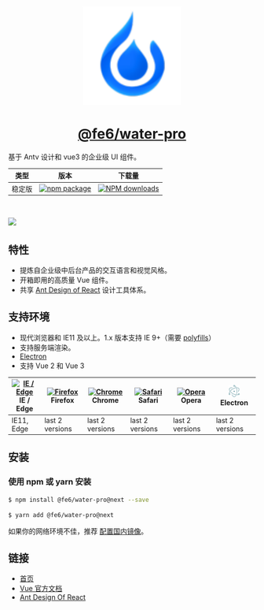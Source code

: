 <p align="center">
  <a href="http://water.chjgo.com/">
    <img width="200" src="logo.png">
  </a>
</p>

<h1 align="center">
  <a href="http://water.chjgo.com/" target="_blank">@fe6/water-pro</a>
</h1>

基于 Antv 设计和 vue3 的企业级 UI 组件。

| 类型 | 版本 | 下载量 |
| --- | --- | --- |
| 稳定版 | [![npm package](https://img.shields.io/npm/v/@fe6/water-pro.svg?style=flat-square)](https://www.npmjs.com/package/@fe6/water-pro) | [![NPM downloads](https://img.shields.io/npm/dm/@fe6/water-pro.svg?style=flat-square)](http://www.npmtrends.com/@fe6/water-pro) |

<br />

[![](https://cdn-images-1.medium.com/max/2000/1*NIlj0-TdLMbo_hzSBP8tmg.png)](http://water.chjgo.com/)

## 特性

- 提炼自企业级中后台产品的交互语言和视觉风格。
- 开箱即用的高质量 Vue 组件。
- 共享 [Ant Design of React](http://ant-design.gitee.io/docs/spec/introduce-cn) 设计工具体系。

## 支持环境

- 现代浏览器和 IE11 及以上。1.x 版本支持 IE 9+（需要 [polyfills](http://water.chjgo.com/docs/vue/getting-started-cn/#兼容性)）
- 支持服务端渲染。
- [Electron](https://electronjs.org/)
- 支持 Vue 2 和 Vue 3

| [<img src="https://raw.githubusercontent.com/alrra/browser-logos/master/src/edge/edge_48x48.png" alt="IE / Edge" width="24px" height="24px" />](http://godban.github.io/browsers-support-badges/)</br>IE / Edge | [<img src="https://raw.githubusercontent.com/alrra/browser-logos/master/src/firefox/firefox_48x48.png" alt="Firefox" width="24px" height="24px" />](http://godban.github.io/browsers-support-badges/)</br>Firefox | [<img src="https://raw.githubusercontent.com/alrra/browser-logos/master/src/chrome/chrome_48x48.png" alt="Chrome" width="24px" height="24px" />](http://godban.github.io/browsers-support-badges/)</br>Chrome | [<img src="https://raw.githubusercontent.com/alrra/browser-logos/master/src/safari/safari_48x48.png" alt="Safari" width="24px" height="24px" />](http://godban.github.io/browsers-support-badges/)</br>Safari | [<img src="https://raw.githubusercontent.com/alrra/browser-logos/master/src/opera/opera_48x48.png" alt="Opera" width="24px" height="24px" />](http://godban.github.io/browsers-support-badges/)</br>Opera | [<img src="https://raw.githubusercontent.com/alrra/browser-logos/master/src/electron/electron_48x48.png" alt="Electron" width="24px" height="24px" />](http://godban.github.io/browsers-support-badges/)</br>Electron |
| --- | --- | --- | --- | --- | --- |
| IE11, Edge | last 2 versions | last 2 versions | last 2 versions | last 2 versions | last 2 versions |

## 安装

### 使用 npm 或 yarn 安装

```bash
$ npm install @fe6/water-pro@next --save
```

```bash
$ yarn add @fe6/water-pro@next
```

如果你的网络环境不佳，推荐 [配置国内镜像](https://github.com/iq9891/blog/issues/18)。

## 链接

- [首页](http://water-v4.chjgo.com/)
- [Vue 官方文档](https://cn.vuejs.org/)
- [Ant Design Of React](http://ant.design/)
